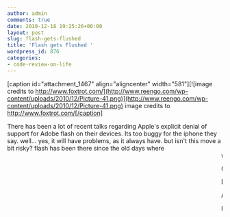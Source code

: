 ```yaml
---
author: admin
comments: true
date: 2010-12-18 19:25:26+00:00
layout: post
slug: flash-gets-flushed
title: 'Flash gets Flushed '
wordpress_id: 876
categories:
- code-review-on-life
---
```


[caption id="attachment_1467" align="aligncenter" width="581"][![image credits to http://www.foxtrot.com/](http://www.reengo.com/wp-content/uploads/2010/12/Picture-41.png)](http://www.reengo.com/wp-content/uploads/2010/12/Picture-41.png) image credits to http://www.foxtrot.com/[/caption]

There has been a lot of recent talks regarding Apple's explicit denial of support for Adobe flash on their devices. Its too buggy for the iphone they say. well... yes, it will have problems, as it always have. but isn't this move a bit risky? flash has been there since the old days where <marquee> was still cool. Flash revolutionised the way we access content on the web. provided us with videos, interactive websites and games, tons of games! over the years, it may have been hundreds of thousands of these content are still served using Flash. and with this recent gutsy move by Apple, they could be missing out of almost half of the internet.

One of the reasons why Adobe Flash got flushed  was probably because its a proprietary software. no one would be able to make their own advancement with the flash player except for Adobe themselves. they control the features, they innovate on their own, build on their own and publish on their own. One cant really develop their own Flash player, but isn't this similar to what Apple is doing? Do we smell monopoly here?

Disallowing Flash on Apple devices will definitely flush communities of Flash Developers wanting to develop apps for Apple devices. they will need to get out of ActionScript and start learning Objective-C which eventually grow the Apple Developers community. Sadly, as a flash developer myself, it would be very expensive to switch. For starters, I would need to buy a Mac, since ObjectiveC is an 'Apple Language' it will run on Mac OS... this will cause so much pain to the wallet.

Adobe AIR  is a good desktop runtime that can be used for mobile devices. This can still make flash content run on Apple devices, but it still needs to be migrated. and it has to be a native app. With the hundreds of thousands of flash based apps out there, its virtually impossible.

I still love developing on Flash using ActionScript. I still think that its still the best language I've worked on since I learned how to code. But as of writing, I am more inclined to working with HTML5, and I guess its inevitable. The internet is rapidly evolving and as developers, we need to adapt rapidly as well. So what if Flash got flushed by Apple? At least, it gave us flash developers an opportunity to learn something new... and expensive. :D


